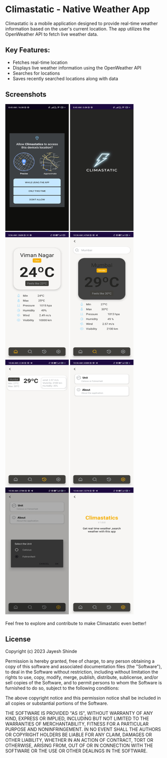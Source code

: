# Climastatic - Native Weather App

Climastatic is a mobile application designed to provide real-time weather information based on the user's current location. The app utilizes the OpenWeather API to fetch live weather data.

## Key Features:

- Fetches real-time location
- Displays live weather information using the OpenWeather API
- Searches for locations
- Saves recently searched locations along with data

## Screenshots

<!-- insert image from images folder -->

<img src="images/01.jpg" width="200" height="400" />
<img src="images/02.jpg" width="200" height="400" />
<img src="images/03.jpg" width="200" height="400" />
<img src="images/04.jpg" width="200" height="400" />
<img src="images/05.jpg" width="200" height="400" />
<img src="images/06.jpg" width="200" height="400" />
<img src="images/07.jpg" width="200" height="400" />
<img src="images/08.jpg" width="200" height="400" />
</br>
</br>
Feel free to explore and contribute to make Climastatic even better!

## License

Copyright (c) 2023 Jayesh Shinde

Permission is hereby granted, free of charge, to any person obtaining
a copy of this software and associated documentation files (the
"Software"), to deal in the Software without restriction, including
without limitation the rights to use, copy, modify, merge, publish,
distribute, sublicense, and/or sell copies of the Software, and to
permit persons to whom the Software is furnished to do so, subject to
the following conditions:

The above copyright notice and this permission notice shall be
included in all copies or substantial portions of the Software.

THE SOFTWARE IS PROVIDED "AS IS", WITHOUT WARRANTY OF ANY KIND,
EXPRESS OR IMPLIED, INCLUDING BUT NOT LIMITED TO THE WARRANTIES OF
MERCHANTABILITY, FITNESS FOR A PARTICULAR PURPOSE AND
NONINFRINGEMENT. IN NO EVENT SHALL THE AUTHORS OR COPYRIGHT HOLDERS BE
LIABLE FOR ANY CLAIM, DAMAGES OR OTHER LIABILITY, WHETHER IN AN ACTION
OF CONTRACT, TORT OR OTHERWISE, ARISING FROM, OUT OF OR IN CONNECTION
WITH THE SOFTWARE OR THE USE OR OTHER DEALINGS IN THE SOFTWARE.

